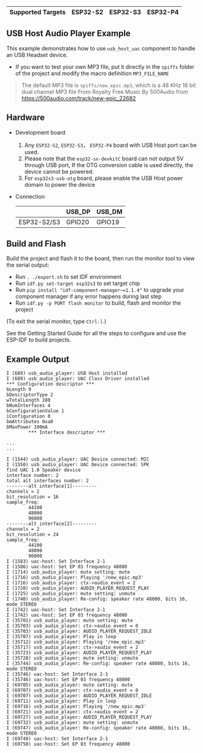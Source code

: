 | Supported Targets | ESP32-S2 | ESP32-S3 | ESP32-P4 |
| ----------------- | -------- | -------- | -------- |
## USB Host Audio Player Example

This example demonstrates how to use `usb_host_uac` component to handle an USB Headset device.

* If you want to test your own MP3 file, put it directly in the `spiffs` folder of the project and modify the macro definition `MP3_FILE_NAME`

> The default MP3 file is `spiffs/new_epic.mp3`, which is a 48 KHz 16 bit dual channel MP3 file From Royalty Free Music By 500Audio from https://500audio.com/track/new-epic_22682

## Hardware

* Development board

  1. Any `ESP32-S2`, `ESP32-S3`， `ESP32-P4` board with USB Host port can be used.
  2. Please note that the `esp32-sx-devkitC` board can not output 5V through USB port, If the OTG conversion cable is used directly, the device cannot be powered.
  3. For `esp32s3-usb-otg` board, please enable the USB Host power domain to power the device

* Connection

    ||USB_DP|USB_DM|
    |--|--|--|
    |ESP32-S2/S3|GPIO20|GPIO19|

## Build and Flash

Build the project and flash it to the board, then run the monitor tool to view the serial output:

* Run `. ./export.sh` to set IDF environment
* Run `idf.py set-target esp32s3` to set target chip
* Run `pip install "idf-component-manager~=1.1.4"` to upgrade your component manager if any error happens during last step
* Run `idf.py -p PORT flash monitor` to build, flash and monitor the project

(To exit the serial monitor, type `Ctrl-]`.)

See the Getting Started Guide for all the steps to configure and use the ESP-IDF to build projects.

## Example Output

```
I (689) usb_audio_player: USB Host installed
I (689) usb_audio_player: UAC Class Driver installed
*** Configuration descriptor ***
bLength 9
bDescriptorType 2
wTotalLength 280
bNumInterfaces 4
bConfigurationValue 1
iConfiguration 0
bmAttributes 0xa0
bMaxPower 100mA
        *** Interface descriptor ***

...
...

I (1544) usb_audio_player: UAC Device connected: MIC
I (1550) usb_audio_player: UAC Device connected: SPK
find UAC 1.0 Speaker device
interface number: 2
total alt interfaces number: 2
--------alt interface[1]--------- 
channels = 2 
bit_resolution = 16 
sample_freq: 
        44100
        48000
        96000
--------alt interface[2]--------- 
channels = 2 
bit_resolution = 24 
sample_freq: 
        44100
        48000
        96000
I (1583) uac-host: Set Interface 2-1
I (1586) uac-host: Set EP 03 frequency 48000
I (1714) usb_audio_player: mute setting: mute
I (1716) usb_audio_player: Playing '/new_epic.mp3'
I (1716) usb_audio_player: ctx->audio_event = 2
I (1720) usb_audio_player: AUDIO_PLAYER_REQUEST_PLAY
I (1725) usb_audio_player: mute setting: unmute
I (1740) usb_audio_player: Re-config: speaker rate 48000, bits 16, mode STEREO
I (1742) uac-host: Set Interface 2-1
I (1742) uac-host: Set EP 03 frequency 48000
I (35701) usb_audio_player: mute setting: mute
I (35703) usb_audio_player: ctx->audio_event = 0
I (35703) usb_audio_player: AUDIO_PLAYER_REQUEST_IDLE
I (35707) usb_audio_player: Play in loop
I (35712) usb_audio_player: Playing '/new_epic.mp3'
I (35717) usb_audio_player: ctx->audio_event = 2
I (35723) usb_audio_player: AUDIO_PLAYER_REQUEST_PLAY
I (35728) usb_audio_player: mute setting: unmute
I (35744) usb_audio_player: Re-config: speaker rate 48000, bits 16, mode STEREO
I (35746) uac-host: Set Interface 2-1
I (35746) uac-host: Set EP 03 frequency 48000
I (69705) usb_audio_player: mute setting: mute
I (69707) usb_audio_player: ctx->audio_event = 0
I (69707) usb_audio_player: AUDIO_PLAYER_REQUEST_IDLE
I (69711) usb_audio_player: Play in loop
I (69716) usb_audio_player: Playing '/new_epic.mp3'
I (69721) usb_audio_player: ctx->audio_event = 2
I (69727) usb_audio_player: AUDIO_PLAYER_REQUEST_PLAY
I (69732) usb_audio_player: mute setting: unmute
I (69747) usb_audio_player: Re-config: speaker rate 48000, bits 16, mode STEREO
I (69749) uac-host: Set Interface 2-1
I (69750) uac-host: Set EP 03 frequency 48000
```
